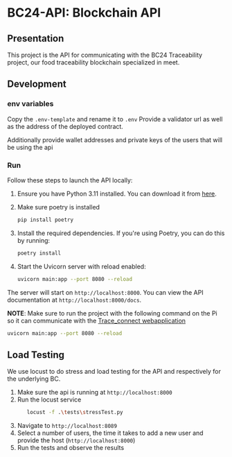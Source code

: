 # BC24-API: Blockchain API

## Presentation

This project is the API for communicating with the BC24 Traceability project, our food traceability blockchain specialized in meet.

## Development

### env variables

Copy the `.env-template` and rename it to `.env`
Provide a validator url as well as the address of the deployed contract.

Additionally provide wallet addresses and private keys of the users that will be using the api

### Run

Follow these steps to launch the API locally:

1. Ensure you have Python 3.11 installed. You can download it from [here](https://www.python.org/downloads/).

2. Make sure poetry is installed

   ```bash
   pip install poetry
   ```

3. Install the required dependencies. If you're using Poetry, you can do this by running:

   ```bash
   poetry install
   ```

4. Start the Uvicorn server with reload enabled:

   ```bash
   uvicorn main:app --port 8080 --reload
   ```

The server will start on `http://localhost:8000`. You can view the API documentation at `http://localhost:8000/docs`.

**NOTE**:
Make sure to run the project with the following command on the Pi so it can communicate with the [Trace_connect webapplication](https://github.com/bc24-miage-dev/BC24-Trace_Connect/blob/master/README.md)

```bash
uvicorn main:app --port 8080 --reload
```

## Load Testing

We use locust to do stress and load testing for the API and respectively for the underlying BC.

1. Make sure the api is running at `http://localhost:8000`
2. Run the locust service
   ```bash
      locust -f .\tests\stressTest.py
   ```
3. Navigate to `http://localhost:8089`
4. Select a number of users, the time it takes to add a new user and provide the host (`http://localhost:8000`)
5. Run the tests and observe the results
